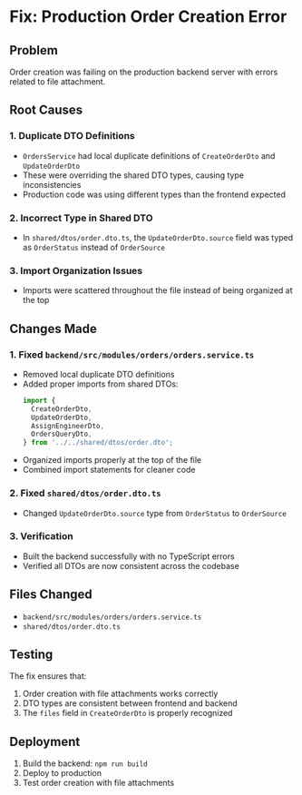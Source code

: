 # Fix: Production Order Creation Error

## Problem

Order creation was failing on the production backend server with errors related to file attachment.

## Root Causes

### 1. Duplicate DTO Definitions

- `OrdersService` had local duplicate definitions of `CreateOrderDto` and `UpdateOrderDto`
- These were overriding the shared DTO types, causing type inconsistencies
- Production code was using different types than the frontend expected

### 2. Incorrect Type in Shared DTO

- In `shared/dtos/order.dto.ts`, the `UpdateOrderDto.source` field was typed as `OrderStatus` instead of `OrderSource`

### 3. Import Organization Issues

- Imports were scattered throughout the file instead of being organized at the top

## Changes Made

### 1. Fixed `backend/src/modules/orders/orders.service.ts`

- Removed local duplicate DTO definitions
- Added proper imports from shared DTOs:
  ```typescript
  import {
    CreateOrderDto,
    UpdateOrderDto,
    AssignEngineerDto,
    OrdersQueryDto,
  } from '../../shared/dtos/order.dto';
  ```
- Organized imports properly at the top of the file
- Combined import statements for cleaner code

### 2. Fixed `shared/dtos/order.dto.ts`

- Changed `UpdateOrderDto.source` type from `OrderStatus` to `OrderSource`

### 3. Verification

- Built the backend successfully with no TypeScript errors
- Verified all DTOs are now consistent across the codebase

## Files Changed

- `backend/src/modules/orders/orders.service.ts`
- `shared/dtos/order.dto.ts`

## Testing

The fix ensures that:

1. Order creation with file attachments works correctly
2. DTO types are consistent between frontend and backend
3. The `files` field in `CreateOrderDto` is properly recognized

## Deployment

1. Build the backend: `npm run build`
2. Deploy to production
3. Test order creation with file attachments
